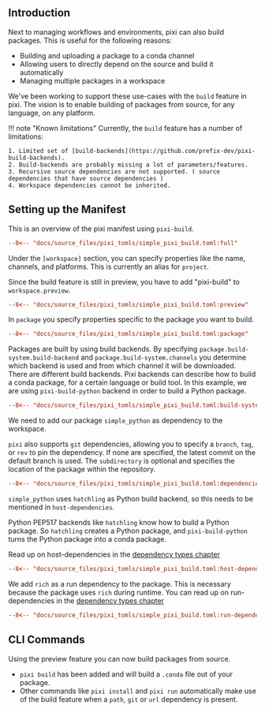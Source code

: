 
## Introduction

Next to managing workflows and environments, pixi can also build packages.
This is useful for the following reasons:

- Building and uploading a package to a conda channel
- Allowing users to directly depend on the source and build it automatically
- Managing multiple packages in a workspace

We've been working to support these use-cases with the `build` feature in pixi.
The vision is to enable building of packages from source, for any language, on any platform.


!!! note "Known limitations"
    Currently, the `build` feature has a number of limitations:

    1. Limited set of [build-backends](https://github.com/prefix-dev/pixi-build-backends).
    2. Build-backends are probably missing a lot of parameters/features.
    3. Recursive source dependencies are not supported. ( source dependencies that have source dependencies )
    4. Workspace dependencies cannot be inherited.

## Setting up the Manifest

This is an overview of the pixi manifest using `pixi-build`.

```toml title="pixi.toml"
--8<-- "docs/source_files/pixi_tomls/simple_pixi_build.toml:full"
```


Under the `[workspace]` section, you can specify properties like the name, channels, and platforms. This is currently an alias for `project`.

Since the build feature is still in preview, you have to add "pixi-build" to `workspace.preview`.


```toml
--8<-- "docs/source_files/pixi_tomls/simple_pixi_build.toml:preview"
```


In `package` you specify properties specific to the package you want to build.

```toml
--8<-- "docs/source_files/pixi_tomls/simple_pixi_build.toml:package"
```


Packages are built by using build backends.
By specifying `package.build-system.build-backend` and `package.build-system.channels` you determine which backend is used and from which channel it will be downloaded.
There are different build backends. Pixi backends can describe how to build a conda package, for a certain language or build tool.
In this example, we are using `pixi-build-python` backend in order to build a Python package.

```toml
--8<-- "docs/source_files/pixi_tomls/simple_pixi_build.toml:build-system"
```


We need to add our package `simple_python` as dependency to the workspace.

`pixi` also supports `git` dependencies, allowing you to specify a `branch`, `tag`, or `rev` to pin the dependency.
If none are specified, the latest commit on the default branch is used. The `subdirectory` is optional and specifies the location of the package within the repository.


```toml
--8<-- "docs/source_files/pixi_tomls/simple_pixi_build.toml:dependencies"
```

`simple_python` uses `hatchling` as Python build backend, so this needs to be mentioned in `host-dependencies`.

Python PEP517 backends like `hatchling` know how to build a Python package.
So `hatchling` creates a Python package, and `pixi-build-python` turns the Python package into a conda package.

Read up on host-dependencies in the [dependency types chapter](./dependency_types.md#host-dependencies)

```toml
--8<-- "docs/source_files/pixi_tomls/simple_pixi_build.toml:host-dependencies"
```

We add `rich` as a run dependency to the package. This is necessary because the package uses `rich` during runtime.
You can read up on run-dependencies in the [dependency types chapter](./dependency_types.md#dependencies-run-dependencies)

```toml
--8<-- "docs/source_files/pixi_tomls/simple_pixi_build.toml:run-dependencies"
```

## CLI Commands
Using the preview feature you can now build packages from source.

- `pixi build` has been added and will build a `.conda` file out of your package.
- Other commands like `pixi install` and `pixi run` automatically make use of the build feature when a `path`, `git` or `url` dependency is present.
